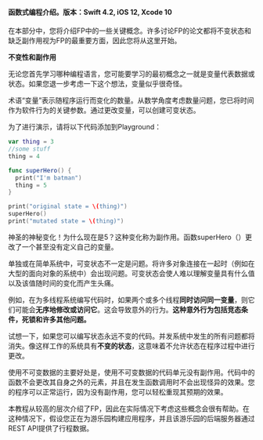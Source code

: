 #### 函数式编程介绍。版本：Swift 4.2, iOS 12, Xcode 10

在本部分中，您将介绍FP中的一些关键概念。许多讨论FP的论文都将不变状态和缺乏副作用视为FP的最重要方面，因此您将从这里开始。



**不变性和副作用**



无论您首先学习哪种编程语言，您可能要学习的最初概念之一就是变量代表数据或状态。如果您退一步考虑一下这个想法，变量似乎很奇怪。

术语“变量”表示随程序运行而变化的数量。从数学角度考虑数量问题，您已将时间作为软件行为的关键参数。通过更改变量，可以创建可变状态。



为了进行演示，请将以下代码添加到Playground：

```Swift
var thing = 3
//some stuff
thing = 4

func superHero() {
  print("I'm batman")
  thing = 5
}

print("original state = \(thing)")
superHero()
print("mutated state = \(thing)")
```



神圣的神秘变化！为什么现在是5？这种变化称为副作用。函数superHero（）更改了一个甚至没有定义自己的变量。

单独或在简单系统中，可变状态不一定是问题。将许多对象连接在一起时（例如在大型的面向对象的系统中）会出现问题。可变状态会使人难以理解变量具有什么值以及该值随时间的变化而产生头痛。

例如，在为多线程系统编写代码时，如果两个或多个线程**同时访问同一变量**，则它们可能会**无序地修改或访问它**。这会导致意外的行为。**这种意外行为包括竞态条件，死锁和许多其他问题。**

试想一下，如果您可以编写状态永远不变的代码。并发系统中发生的所有问题都将消失。像这样工作的系统具有**不变的状态**，这意味着不允许状态在程序过程中进行更改。

使用不可变数据的主要好处是，使用不可变数据的代码单元没有副作用。代码中的函数不会更改其自身之外的元素，并且在发生函数调用时不会出现怪异的效果。您的程序可以正常运行，因为没有副作用，您可以轻松重现其预期的效果。

本教程从较高的层次介绍了FP，因此在实际情况下考虑这些概念会很有帮助。在这种情况下，假设您正在为游乐园构建应用程序，并且该游乐园的后端服务器通过REST API提供了行程数据。


